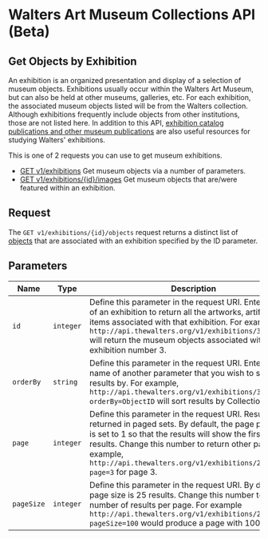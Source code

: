 Walters Art Museum Collections API (Beta)
=========================================

## Get Objects by Exhibition 

An exhibition is an organized presentation and display of a selection of museum objects. Exhibitions usually occur within the Walters Art Museum, but can also be held at other museums, galleries, etc. For each exhibition, the associated museum objects listed will be from the Walters collection. Although exhibitions frequently include objects from other institutions, those are not listed here. In addition to this API, [exhibition catalog publications and other museum publications](http://www.worldcat.org/search?q=au%3AWalters+Art+Museum+%28Baltimore%2C+Md.%29&qt=hot_author) are also useful resources for studying Walters' exhibitions.

This is one of 2 requests you can use to get museum exhibitions.

- [GET v1/exhibitions](https://github.com/WaltersArtMuseum/walters-api/blob/master/exhibitions-get.md) Get museum objects via a number of parameters.
- [GET v1/exhibitions/{id}/images](https://github.com/WaltersArtMuseum/walters-api/blob/master/exhibitions-objects.md) Get museum objects that are/were featured within an exhibition.


## Request

The `GET v1/exhibitions/{id}/objects` request returns a distinct list of [objects](https://github.com/WaltersArtMuseum/walters-api/blob/master/objects.md) that are associated with an exhibition specified by the ID parameter.


## Parameters

Name | Type | Description
-----|------|--------------
`id`|`integer` | Define this parameter in the request URI. Enter the ID of an exhibition to return all the artworks, artifacts or items associated with that exhibition. For example, `http://api.thewalters.org/v1/exhibitions/3/objects` will return the museum objects associated with exhibition number 3.
`orderBy`|`string` | Define this parameter in the request URI. Enter the name of another parameter that you wish to sort results by. For example, `http://api.thewalters.org/v1/exhibitions/3/objects?orderBy=ObjectID` will sort results by CollectionName.
`page`|`integer` | Define this parameter in the request URI. Results are returned in paged sets. By default, the page parameter is set to 1 so that the results will show the first page of results. Change this number to return other pages. For example, `http://api.thewalters.org/v1/exhibitions/2/objects?page=3` for page 3. 
`pageSize`|`integer` | Define this parameter in the request URI. By default page size is 25 results. Change this number to alter the number of results per page. For example `http://api.thewalters.org/v1/exhibitions/2/objects?pageSize=100` would produce a page with 100 results.

